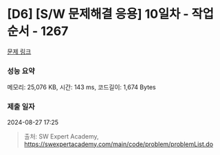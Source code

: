 # [D6] [S/W 문제해결 응용] 10일차 - 작업순서 - 1267 

[문제 링크](https://swexpertacademy.com/main/code/problem/problemDetail.do?contestProbId=AV18TrIqIwUCFAZN) 

### 성능 요약

메모리: 25,076 KB, 시간: 143 ms, 코드길이: 1,674 Bytes

### 제출 일자

2024-08-27 17:25



> 출처: SW Expert Academy, https://swexpertacademy.com/main/code/problem/problemList.do